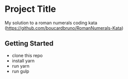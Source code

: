 # Project Title

My solution to a roman numerals coding kata (https://github.com/boucardbruno/RomanNumerals-Kata)

## Getting Started

- clone this repo
- install yarn
- run yarn
- run gulp